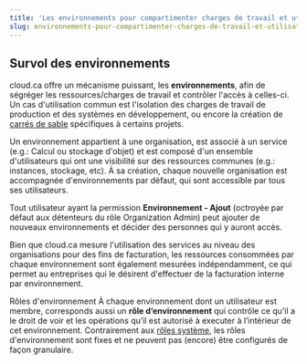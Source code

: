 ```yaml
---
title: 'Les environnements pour compartimenter charges de travail et utilisateurs'
slug: environnements-pour-compartimenter-charges-de-travail-et-utilisateurs
---
```


## Survol des environnements
cloud.ca offre un mécanisme puissant, les **environnements**, afin de ségréger les ressources/charges de travail et contrôler l'accès à celles-ci. Un cas d'utilisation commun est l'isolation des charges de travail de production et des systèmes en développement, ou encore la création de [carrés de sable](https://fr.wikipedia.org/wiki/Sandbox_%28s%C3%A9curit%C3%A9_informatique%29) spécifiques à certains projets.

Un environnement appartient à une organisation, est associé à un service (e.g.: Calcul ou stockage d'objet) et est composé d'un ensemble d'utilisateurs qui ont une visibilité sur des ressources communes (e.g.: instances, stockage, etc). À sa création, chaque nouvelle organisation est accompagnée d'environnements par défaut, qui sont accessible par tous ses utilisateurs.

Tout utilisateur ayant la permission **Environnement - Ajout** (octroyée par défaut aux détenteurs du rôle Organization Admin) peut ajouter de nouveaux environnements et décider des personnes qui y auront accès.

Bien que cloud.ca mesure l'utilisation des services au niveau des organisations pour des fins de facturation, les ressources consommées par chaque environnement sont également mesurées indépendamment, ce qui permet au entreprises qui le désirent d'effectuer de la facturation interne par environnement.

Rôles d'environnement
À chaque environnement dont un utilisateur est membre, corresponds aussi un **rôle d’environnement** qui contrôle ce qu’il a le droit de voir et les opérations qu’il est autorisé à executer à l’intérieur de cet environnement. Contrairement aux [rôles système](system-roles.md), les rôles d'environnement sont fixes et ne peuvent pas (encore) être configurés de façon granulaire.
